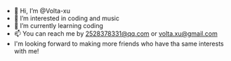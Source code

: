 - 👋 Hi, I’m @Volta-xu
- 👀 I’m interested in coding and music
- 🌱 I’m currently learning coding
- 📫 You can reach me by 2528378331@qq.com or volta.xu@gmail.com
- I'm looking forward to making more friends who have tha same interests with me!
